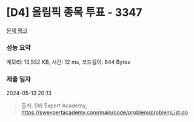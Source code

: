 # [D4] 올림픽 종목 투표 - 3347 

[문제 링크](https://swexpertacademy.com/main/code/problem/problemDetail.do?contestProbId=AWDTHsZ6r0EDFAWD) 

### 성능 요약

메모리: 13,552 KB, 시간: 12 ms, 코드길이: 844 Bytes

### 제출 일자

2024-05-13 20:13



> 출처: SW Expert Academy, https://swexpertacademy.com/main/code/problem/problemList.do